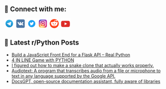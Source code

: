 ## 🔎 Connect with me:
[<img src="https://github.com/bullbesh/bullbesh/blob/main/images/Telegram.png" width="32" height="32" />](https://t.me/bullbesh)
[<img src="https://github.com/bullbesh/bullbesh/blob/main/images/VK.png" width="32" height="32" />](https://vk.com/bullbesh)
[<img src="https://github.com/bullbesh/bullbesh/blob/main/images/Twitter.png" width="32" height="32" />](https://twitter.com/bullbesh1)
[<img src="https://github.com/bullbesh/bullbesh/blob/main/images/Instagram.png" width="32" height="32" />](https://www.instagram.com/bullbesh)
[<img src="https://github.com/bullbesh/bullbesh/blob/main/images/Reddit.png" width="32" height="32" />](https://www.reddit.com/user/bullbesh)
[<img src="https://github.com/bullbesh/bullbesh/blob/main/images/YouTube.png" width="32" height="32" />](https://www.youtube.com/channel/UCtfjRs6uzgq5mfm8S06WTcg)

## 📕 Latest r/Python Posts
<!-- BLOG-POST-LIST:START -->
- [Build a JavaScript Front End for a Flask API – Real Python](https://www.reddit.com/r/Python/comments/10tm9vg/build_a_javascript_front_end_for_a_flask_api_real/)
- [4 IN LINE Game with PYTHON](https://www.reddit.com/r/Python/comments/10tk5se/4_in_line_game_with_python/)
- [I figured out how to make a snake clone that actually works properly.](https://www.reddit.com/r/Python/comments/10titn4/i_figured_out_how_to_make_a_snake_clone_that/)
- [Audiotext: A program that transcribes audio from a file or microphone to text in any language supported by the Google API.](https://www.reddit.com/r/Python/comments/10tim7j/audiotext_a_program_that_transcribes_audio_from_a/)
- [DocsGPT, open-source documentation assistant, fully aware of libraries](https://www.reddit.com/r/Python/comments/10th3lq/docsgpt_opensource_documentation_assistant_fully/)
<!-- BLOG-POST-LIST:END -->
